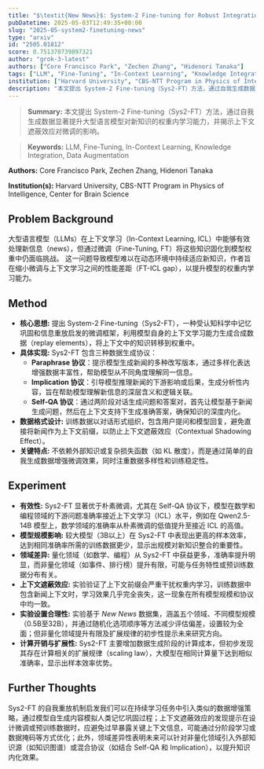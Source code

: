 ```yaml
---
title: "$\textit{New News}$: System-2 Fine-tuning for Robust Integration of New Knowledge"
pubDatetime: 2025-05-03T12:49:35+00:00
slug: "2025-05-system2-finetuning-news"
type: "arxiv"
id: "2505.01812"
score: 0.751370739897321
author: "grok-3-latest"
authors: ["Core Francisco Park", "Zechen Zhang", "Hidenori Tanaka"]
tags: ["LLM", "Fine-Tuning", "In-Context Learning", "Knowledge Integration", "Data Augmentation"]
institution: ["Harvard University", "CBS-NTT Program in Physics of Intelligence", "Center for Brain Science"]
description: "本文提出 System-2 Fine-tuning（Sys2-FT）方法，通过自我生成数据显著提升大型语言模型对新知识的权重内学习能力，并揭示上下文遮蔽效应对微调的影响。"
---
```


> **Summary:** 本文提出 System-2 Fine-tuning（Sys2-FT）方法，通过自我生成数据显著提升大型语言模型对新知识的权重内学习能力，并揭示上下文遮蔽效应对微调的影响。 

> **Keywords:** LLM, Fine-Tuning, In-Context Learning, Knowledge Integration, Data Augmentation

**Authors:** Core Francisco Park, Zechen Zhang, Hidenori Tanaka

**Institution(s):** Harvard University, CBS-NTT Program in Physics of Intelligence, Center for Brain Science


## Problem Background

大型语言模型（LLMs）在上下文学习（In-Context Learning, ICL）中能够有效处理新信息（news），但通过微调（Fine-Tuning, FT）将这些知识固化到模型权重中仍面临挑战。
这一问题导致模型难以在动态环境中持续适应新知识，作者旨在缩小微调与上下文学习之间的性能差距（FT-ICL gap），以提升模型的权重内学习能力。

## Method

*   **核心思想:** 提出 System-2 Fine-tuning（Sys2-FT），一种受认知科学中记忆巩固和信息重放启发的微调框架，利用模型自身的上下文学习能力生成合成数据（replay elements），将上下文中的知识转移到权重中。
*   **具体实现:** Sys2-FT 包含三种数据生成协议：
    *   **Paraphrase 协议**：提示模型生成新闻的多种改写版本，通过多样化表达增强数据丰富性，帮助模型从不同角度理解同一信息。
    *   **Implication 协议**：引导模型推理新闻的下游影响或后果，生成分析性内容，旨在帮助模型理解新信息的深层含义和逻辑关联。
    *   **Self-QA 协议**：通过两阶段对话生成问题和答案对，首先让模型基于新闻生成问题，然后在上下文支持下生成准确答案，确保知识的深度内化。
*   **数据格式设计:** 训练数据以对话形式组织，包含用户提问和模型回复，避免直接将新闻作为上下文前缀，以防止上下文遮蔽效应（Contextual Shadowing Effect）。
*   **关键特点:** 不依赖外部知识或复杂损失函数（如 KL 散度），而是通过简单的自我生成数据增强微调效果，同时注重数据多样性和训练稳定性。

## Experiment

*   **有效性:** Sys2-FT 显著优于朴素微调，尤其在 Self-QA 协议下，模型在数学和编程领域的下游问题准确率接近上下文学习（ICL）水平，例如在 Qwen2.5-14B 模型上，数学领域的准确率从朴素微调的低值提升至接近 ICL 的高值。
*   **模型规模影响:** 较大模型（3B以上）在 Sys2-FT 中表现出更高的样本效率，达到相同准确率所需的训练数据更少，显示出规模对新知识整合的重要性。
*   **领域差异:** 量化领域（如数学、编程）从 Sys2-FT 中获益更多，准确率提升明显，而非量化领域（如事件、排行榜）提升有限，可能与任务特性或预训练数据分布有关。
*   **上下文遮蔽效应:** 实验验证了上下文前缀会严重干扰权重内学习，训练数据中包含新闻上下文时，学习效果几乎完全丧失，这一现象在所有模型规模和协议中均一致。
*   **实验设置合理性:** 实验基于 *New News* 数据集，涵盖五个领域、不同模型规模（0.5B至32B），并通过随机化选项顺序等方法减少评估偏差，设置较为全面；但非量化领域提升有限及扩展规律的初步性提示未来研究方向。
*   **计算开销与扩展性:** Sys2-FT 主要增加数据生成阶段的计算成本，但初步发现其存在计算相关的扩展规律（scaling law），大模型在相同计算量下达到相似准确率，显示出样本效率优势。

## Further Thoughts

Sys2-FT 的自我重放机制启发我们可以在持续学习任务中引入类似的数据增强策略，通过模型自生成内容模拟人类记忆巩固过程；上下文遮蔽效应的发现提示在设计微调或预训练数据时，应避免过早暴露关键上下文信息，可能通过分阶段学习或数据掩码等方式优化；此外，领域差异性表明未来可以针对非量化领域引入外部知识源（如知识图谱）或混合协议（如结合 Self-QA 和 Implication），以提升知识内化效果。